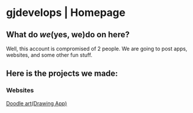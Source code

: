 # gjdevelops | Homepage

## What do *we*(yes, we)do on here?
Well, this account is compromised of 2 people. We are going to post apps, websites, and some other fun stuff.

## Here is the projects we made:

### Websites
[Doodle art(Drawing App)](https://gjdevelops.github.io/doodleart)
